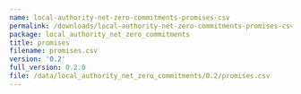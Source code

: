 ```yaml
---
name: local-authority-net-zero-commitments-promises-csv
permalink: /downloads/local-authority-net-zero-commitments-promises-csv/0_2
package: local_authority_net_zero_commitments
title: promises
filename: promises.csv
version: '0.2'
full_version: 0.2.0
file: /data/local_authority_net_zero_commitments/0.2/promises.csv
---
```

